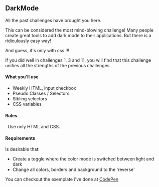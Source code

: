 ## DarkMode
All the past challenges have brought you here.

This can be considered the most mind-blowing challenge! Many people create great tools to add dark mode to their applications.
But there is a ridiculously easy way!

And guess, it's only with css !!!

If you did well in challenges 1, 3 and 11, you will find that this challenge unifies all the strengths of the previous challenges.


  #### What you'll use
 - Weekly HTML, input checkbox
 - Pseudo Classes / Selectors
 - Sibling selectors
 - CSS variables


 #### Rules
  Use only HTML and CSS.


 #### Requirements
  Is desirable that:
 - Create a toggle where the color mode is switched between light and dark
 - Change all colors, borders and background to the 'reverse'


 You can checkout the exemplate i've done at [CodePen](https://codepen.io/schirrel/full/jObaqVR)